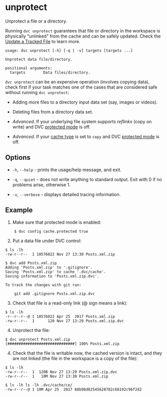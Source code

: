 # unprotect

Unprotect a file or a directory.

Running `dvc unprotect` guarantees that file or directory in the workspace is
physically "unlinked" from the cache and can be safely updated. Check the
[Update a Tracked File](/doc/user-guide/update-tracked-file) to learn more.

```usage
usage: dvc unprotect [-h] [-q | -v] targets [targets ...]

Unprotect data file/directory.

positional arguments:
  targets        Data files/directory.
```

`dvc unprotect` can be an expensive operation (involves copying data), check
first if your task matches one of the cases that are considered safe without
running `dvc unprotect`:

- Adding more files to a directory input data set (say, images or videos).

- Deleting files from a directory data set.

- _Advanced_. If your underlying file system supports _reflinks_ (copy on write)
  and DVC [protected mode](/doc/commands-reference/config#cache) is off.

- _Advanced_. If your [cache type](/doc/commands-reference/config#cache) is set
  to `copy` and DVC [protected mode](/doc/commands-reference/config#cache) is
  off.

## Options

- `-h`, `--help` - prints the usage/help message, and exit.

- `-q`, `--quiet` - does not write anything to standard output. Exit with 0 if
  no problems arise, otherwise 1.

- `-v`, `--verbose` - displays detailed tracing information.

## Example

1. Make sure that protected mode is enabled:

```dvc
    $ dvc config cache.protected true
```

2. Put a data file under DVC control:

```dvc
$ ls -lh
-rw-r--r--  1 10576022 Nov 27 13:30 Posts.xml.zip

$ dvc add Posts.xml.zip
Adding 'Posts.xml.zip' to '.gitignore'.
Saving 'Posts.xml.zip' to cache '.dvc/cache'.
Saving information to 'Posts.xml.zip.dvc'.

To track the changes with git run:

	git add .gitignore Posts.xml.zip.dvc
```

3. Check that file is a read-only link (@ sign means a link):

```dvc
$ ls -lh
-r--r--r--@ 1 10576022 Apr 25  2017 Posts.xml.zip
-rw-r--r--  1      120 Nov 27 13:29 Posts.xml.zip.dvc
```

4. Unprotect the file:

```dvc
$ dvc unprotect Posts.xml.zip
[##############################] 100% Posts.xml.zip
```

4. Check that the file is writable now, the cached version is intact, and they
   are not linked (the file in the workspace is a copy of the file):

```dvc
$ ls -lh
-rw-r--r--  1  120B Nov 27 13:29 Posts.xml.zip.dvc
-rw-r--r--  1   10M Nov 27 13:30 Posts.xml.zip

$ ls -lh ls -lh .dvc/cache/ce/
-rw-r--r--@ 1 10M Apr 25  2017 68b98d82545628782c66192c96f2d2
```
